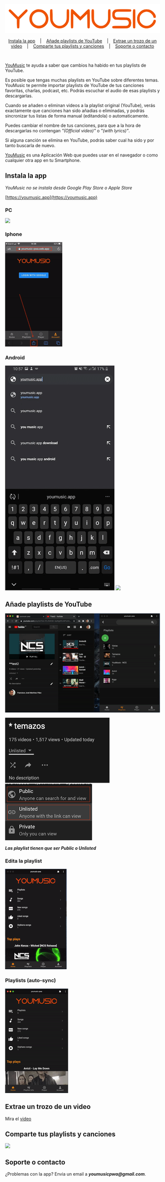 <p align=center>

  <img src="logo.png"/>

</p>


<p align="center">
  <a href="#instala-la-app">Instala la app</a>
  &nbsp;&nbsp;&nbsp;|&nbsp;&nbsp;&nbsp;
  <a href="#añade-playlists-de-youtube">Añade playlists de YouTube</a>
  &nbsp;&nbsp;&nbsp;|&nbsp;&nbsp;&nbsp;
  <a href="#extrae-un-trozo-de-un-video">Extrae un trozo de un video</a>
  &nbsp;&nbsp;&nbsp;|&nbsp;&nbsp;&nbsp;
  <a href="#comparte-tus-playlists-y-canciones">Comparte tus playlists y canciones</a>
  &nbsp;&nbsp;&nbsp;|&nbsp;&nbsp;&nbsp;
  <a href="#soporte-o-contacto">Soporte o contacto</a>
</p>

<br>

[YouMusic](https://youmusic.app) te ayuda a saber que cambios ha habido en tus playlists de YouTube. 

Es posible que tengas muchas playlists en YouTube sobre diferentes temas. YouMusic te permite importar playlists de YouTube de tus canciones favoritas, charlas, podcast, etc. Podrás escuchar el audio de esas playlists y descargarlas.

Cuando se añaden o eliminan videos a la playlist original (YouTube), verás exactamente que canciones han sido añadias o eliminadas, y podrás sincronizar tus listas de forma manual (editandola) o automaticamente.

Puedes cambiar el nombre de tus canciones, para que a la hora de descargarlas no contengan _"(Official video)"_ o _"(with lyrics)"_.

Si alguna canción se elimina en YouTube, podrás saber cual ha sido y por tanto buscarla de nuevo.

[YouMusic](https://youmusic.app) es una Aplicación Web que puedes usar en el navegador o como cualquier otra app en tu Smartphone.


## Instala la app
_YouMusic no se instala desde Google Play Store o Apple Store_

[https://youmusic.app](https://youmusic.app)

### PC
![](installDesktop.gif)

### Iphone
![](installIphone.gif)

### Android
![](installAndroidAuto.gif)
![](installAndroidManual.gif)

## Añade playlists de YouTube
![](addPlaylist.gif)

![](publicPlaylists.png)
![](publicPlaylists2.png)

**_Las playlist tienen que ser Public o Unlisted_**


### Edita la playlist
![](editAndSync.gif)

### Playlists (auto-sync)
![](auto-sync.gif)



## Extrae un trozo de un video
Mira el [video](https://youtu.be/xWxEDVjj5b8)


## Comparte tus playlists y canciones
![](share.gif)




## Soporte o contacto

¿Problemas con la app? Envia un email a **_youmusicpwa@gmail.com_**.

